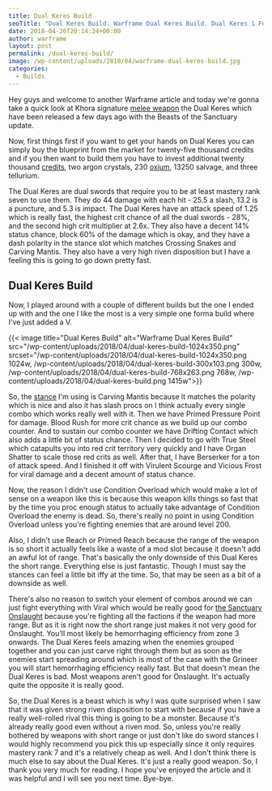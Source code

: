 ```yaml
---
title: Dual Keres Build
seoTitle: "Dual Keres Build. Warframe Dual Keres Build. Dual Keres 1 Forma Build"
date: 2018-04-26T20:14:24+00:00
author: warframe
layout: post
permalink: /dual-keres-build/
image: /wp-content/uploads/2018/04/warframe-dual-keres-build.jpg
categories:
  - Builds
---
```

Hey guys and welcome to another Warframe article and today we're gonna take a quick look at Khora signature [melee weapon](https://warframeblog.com/melee-weapons/) the Dual Keres which have been released a few days ago with the Beasts of the Sanctuary update.<!--more-->

Now, first things first if you want to get your hands on Dual Keres you can simply buy the blueprint from the market for twenty-five thousand credits and if you then want to build them you have to invest additional twenty thousand [credits](https://warframeblog.com/farm-credits-750k-credits-per-hour/), two argon crystals, 230 [oxium](https://warframeblog.com/oxium-farming/), 13250 salvage, and three tellurium.

The Dual Keres are dual swords that require you to be at least mastery rank seven to use them. They do 44 damage with each hit - 25.5 a slash, 13.2 is a puncture, and 5.3 is impact. The Dual Keres have an attack speed of 1.25 which is really fast, the highest crit chance of all the dual swords - 28%, and the second high crit multiplier at 2.6x. They also have a decent 14% status chance, block 60% of the damage which is okay, and they have a dash polarity in the stance slot which matches Crossing Snakes and Carving Mantis. They also have a very high riven disposition but I have a feeling this is going to go down pretty fast.

## Dual Keres Build
Now, I played around with a couple of different builds but the one I ended up with and the one I like the most is a very simple one forma build where I've just added a V.

{{< image title="Dual Keres Build" alt="Warframe Dual Keres Build" src="/wp-content/uploads/2018/04/dual-keres-build-1024x350.png" srcset="/wp-content/uploads/2018/04/dual-keres-build-1024x350.png 1024w, /wp-content/uploads/2018/04/dual-keres-build-300x103.png 300w, /wp-content/uploads/2018/04/dual-keres-build-768x263.png 768w, /wp-content/uploads/2018/04/dual-keres-build.png 1415w">}}

So, the [stance](https://warframeblog.com/warframe-beginners-guide-combat-and-movement/) I'm using is Carving Mantis because it matches the polarity which is nice and also it has slash procs on I think actually every single combo which works really well with it. Then we have Primed Pressure Point for damage. Blood Rush for more crit chance as we build up our combo counter. And to sustain our combo counter we have Drifting Contact which also adds a little bit of status chance. Then I decided to go with True Steel which catapults you into red crit territory very quickly and I have Organ Shatter to scale those red crits as well. After that, I have Berserker for a ton of attack speed. And I finished it off with Virulent Scourge and Vicious Frost for viral damage and a decent amount of status chance.

Now, the reason I didn't use Condition Overload which would make a lot of sense on a weapon like this is because this weapon kills things so fast that by the time you proc enough status to actually take advantage of Condition Overload the enemy is dead. So, there's really no point in using Condition Overload unless you're fighting enemies that are around level 200.

Also, I didn't use Reach or Primed Reach because the range of the weapon is so short it actually feels like a waste of a mod slot because it doesn't add an awful lot of range. That's basically the only downside of this Dual Keres the short range. Everything else is just fantastic. Though I must say the stances can feel a little bit iffy at the time. So, that may be seen as a bit of a downside as well.

There's also no reason to switch your element of combos around we can just fight everything with Viral which would be really good for [the Sanctuary Onslaught](https://warframeblog.com/sanctuary-onslaught-guide/) because you're fighting all the factions if the weapon had more range. But as it is right now the short range just makes it not very good for Onslaught. You'll most likely be hemorrhaging efficiency from zone 3 onwards. The Dual Keres feels amazing when the enemies grouped together and you can just carve right through them but as soon as the enemies start spreading around which is most of the case with the Grineer you will start hemorrhaging efficiency really fast. But that doesn't mean the Dual Keres is bad. Most weapons aren't good for Onslaught. It's actually quite the opposite it is really good.

So, the Dual Keres is a beast which is why I was quite surprised when I saw that it was given strong riven disposition to start with because if you have a really well-rolled rival this thing is going to be a monster. Because it's already really good even without a riven mod. So, unless you're really bothered by weapons with short range or just don't like do sword stances I would highly recommend you pick this up especially since it only requires mastery rank 7 and it's a relatively cheap as well. And I don't think there is much else to say about the Dual Keres. It's just a really good weapon. So, I thank you very much for reading. I hope you've enjoyed the article and it was helpful and I will see you next time. Bye-bye.